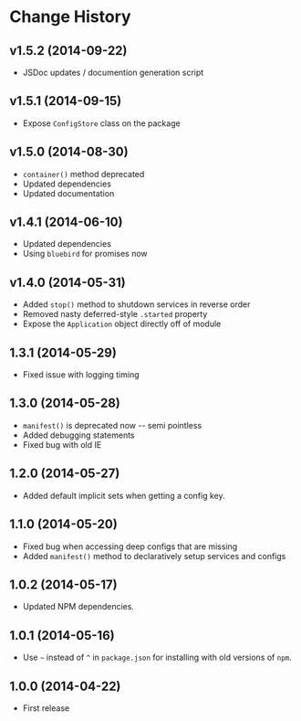 # Change History

## v1.5.2 (2014-09-22)

* JSDoc updates / documention generation script

## v1.5.1 (2014-09-15)

* Expose `ConfigStore` class on the package

## v1.5.0 (2014-08-30)

* `container()` method deprecated
* Updated dependencies
* Updated documentation

## v1.4.1 (2014-06-10)

* Updated dependencies
* Using `bluebird` for promises now

## v1.4.0 (2014-05-31)

* Added `stop()` method to shutdown services in reverse order
* Removed nasty deferred-style `.started` property
* Expose the `Application` object directly off of module

## 1.3.1 (2014-05-29)

* Fixed issue with logging timing

## 1.3.0 (2014-05-28)

* `manifest()` is deprecated now -- semi pointless
* Added debugging statements
* Fixed bug with old IE

## 1.2.0 (2014-05-27)

* Added default implicit sets when getting a config key.

## 1.1.0 (2014-05-20)

* Fixed bug when accessing deep configs that are missing
* Added `manifest()` method to declaratively setup services and configs

## 1.0.2 (2014-05-17)

* Updated NPM dependencies.

## 1.0.1 (2014-05-16)

* Use `~` instead of `^` in `package.json` for installing with old versions of `npm`.

## 1.0.0 (2014-04-22)

* First release
